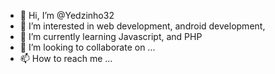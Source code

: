 - 👋 Hi, I’m @Yedzinho32
- 👀 I’m interested in web development, android development, 
- 🌱 I’m currently learning Javascript, and PHP
- 💞️ I’m looking to collaborate on ...
- 📫 How to reach me ...

<!---
Yedzinho32/Yedzinho32 is a ✨ special ✨ repository because its `README.md` (this file) appears on your GitHub profile.
You can click the Preview link to take a look at your changes.
--->
